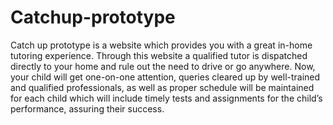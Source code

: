 # Catchup-prototype
Catch up prototype is a website which provides you with a great in-home tutoring experience. Through this website a qualified tutor is dispatched directly to your home and rule out the need to drive or go anywhere. Now, your child will get one-on-one attention, queries cleared up by well-trained and qualified professionals, as well as proper schedule will be maintained for each child which will include timely tests and assignments for the child’s performance, assuring their success.









